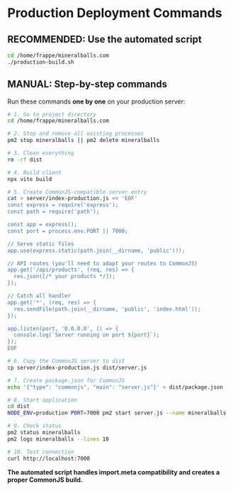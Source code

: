 # Production Deployment Commands

## RECOMMENDED: Use the automated script
```bash
cd /home/frappe/mineralballs.com
./production-build.sh
```

## MANUAL: Step-by-step commands

Run these commands **one by one** on your production server:

```bash
# 1. Go to project directory
cd /home/frappe/mineralballs.com

# 2. Stop and remove all existing processes
pm2 stop mineralballs || pm2 delete mineralballs

# 3. Clean everything
rm -rf dist

# 4. Build client
npx vite build

# 5. Create CommonJS-compatible server entry
cat > server/index-production.js << 'EOF'
const express = require('express');
const path = require('path');

const app = express();
const port = process.env.PORT || 7000;

// Serve static files
app.use(express.static(path.join(__dirname, 'public')));

// API routes (you'll need to adapt your routes to CommonJS)
app.get('/api/products', (req, res) => {
  res.json([/* your products */]);
});

// Catch all handler
app.get('*', (req, res) => {
  res.sendFile(path.join(__dirname, 'public', 'index.html'));
});

app.listen(port, '0.0.0.0', () => {
  console.log(`Server running on port ${port}`);
});
EOF

# 6. Copy the CommonJS server to dist
cp server/index-production.js dist/server.js

# 7. Create package.json for CommonJS
echo '{"type": "commonjs", "main": "server.js"}' > dist/package.json

# 8. Start application
cd dist
NODE_ENV=production PORT=7000 pm2 start server.js --name mineralballs

# 9. Check status
pm2 status mineralballs
pm2 logs mineralballs --lines 10

# 10. Test connection
curl http://localhost:7000
```

**The automated script handles import.meta compatibility and creates a proper CommonJS build.**